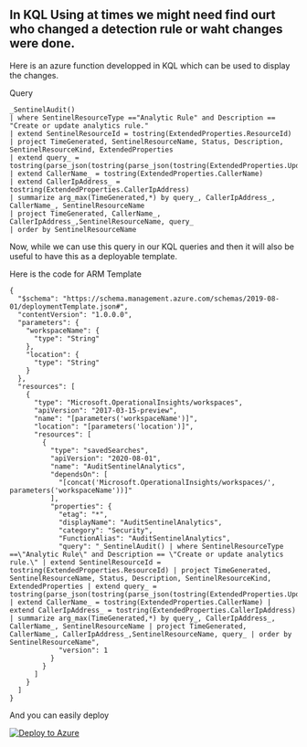 




## In KQL Using at times we might need find ourt who changed a detection rule or waht changes were done.
Here is an azure function developped in KQL which can be used to display the changes.

Query


```
_SentinelAudit()
| where SentinelResourceType =="Analytic Rule" and Description == "Create or update analytics rule."
| extend SentinelResourceId = tostring(ExtendedProperties.ResourceId)
| project TimeGenerated, SentinelResourceName, Status, Description, SentinelResourceKind, ExtendedProperties
| extend query_ = tostring(parse_json(tostring(parse_json(tostring(ExtendedProperties.UpdatedResourceState)).properties)).query)
| extend CallerName_ = tostring(ExtendedProperties.CallerName)
| extend CallerIpAddress_ = tostring(ExtendedProperties.CallerIpAddress)
| summarize arg_max(TimeGenerated,*) by query_, CallerIpAddress_, CallerName_, SentinelResourceName
| project TimeGenerated, CallerName_, CallerIpAddress_,SentinelResourceName, query_
| order by SentinelResourceName

```

Now, while we can use this query in our KQL queries and then it will also be useful to have this as a deployable template.

Here is the code for ARM Template

```
{
  "$schema": "https://schema.management.azure.com/schemas/2019-08-01/deploymentTemplate.json#",
  "contentVersion": "1.0.0.0",
  "parameters": {
    "workspaceName": {
      "type": "String"
    },
    "location": {
      "type": "String"
    }
  },
  "resources": [
    {
      "type": "Microsoft.OperationalInsights/workspaces",
      "apiVersion": "2017-03-15-preview",
      "name": "[parameters('workspaceName')]",
      "location": "[parameters('location')]",
      "resources": [
        {
          "type": "savedSearches",
          "apiVersion": "2020-08-01",
          "name": "AuditSentinelAnalytics",
          "dependsOn": [
            "[concat('Microsoft.OperationalInsights/workspaces/', parameters('workspaceName'))]"
          ],
          "properties": {
            "etag": "*",
            "displayName": "AuditSentinelAnalytics",
            "category": "Security",
            "FunctionAlias": "AuditSentinelAnalytics",
            "query": "_SentinelAudit() | where SentinelResourceType ==\"Analytic Rule\" and Description == \"Create or update analytics rule.\" | extend SentinelResourceId = tostring(ExtendedProperties.ResourceId) | project TimeGenerated, SentinelResourceName, Status, Description, SentinelResourceKind, ExtendedProperties | extend query_ = tostring(parse_json(tostring(parse_json(tostring(ExtendedProperties.UpdatedResourceState)).properties)).query) | extend CallerName_ = tostring(ExtendedProperties.CallerName) | extend CallerIpAddress_ = tostring(ExtendedProperties.CallerIpAddress) | summarize arg_max(TimeGenerated,*) by query_, CallerIpAddress_, CallerName_, SentinelResourceName | project TimeGenerated, CallerName_, CallerIpAddress_,SentinelResourceName, query_ | order by SentinelResourceName",
            "version": 1
          }
        }
      ]
    }
  ]
}
```

And you can easily deploy

[![Deploy to Azure](https://aka.ms/deploytoazurebutton)](https://portal.azure.com/#create/Microsoft.Template/uri/https%3A%2F%2Fraw.githubusercontent.com%2Fsamikroy%2Fkql-store%2Fmain%2FAuditSentinelAnalyticUpdate%2Fazuredeploy.json)
